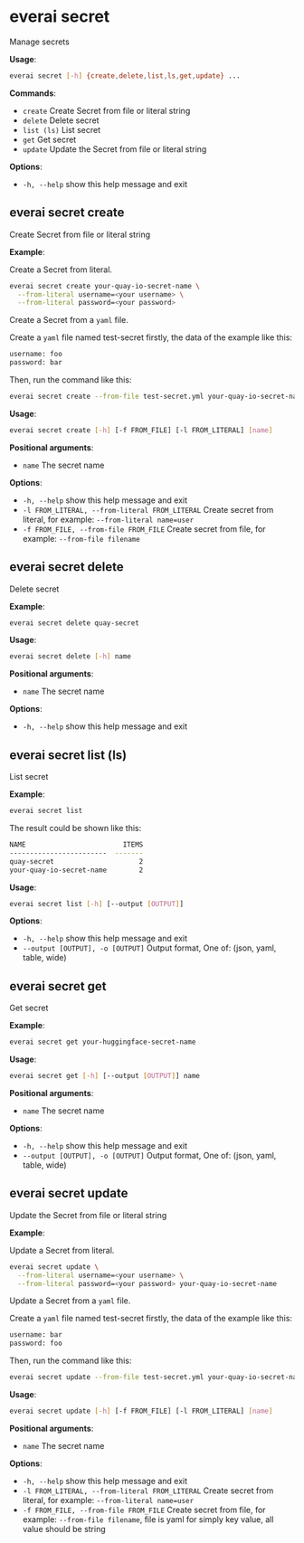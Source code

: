 # everai secret
Manage secrets  

**Usage**:  
```bash
everai secret [-h] {create,delete,list,ls,get,update} ...
```

**Commands**:  
* `create`              Create Secret from file or literal string  
* `delete`              Delete secret  
* `list (ls)`           List secret  
* `get`                 Get secret  
* `update`              Update the Secret from file or literal string  

**Options**:  
* `-h, --help`            show this help message and exit  

## everai secret create              
Create Secret from file or literal string  

**Example**:  

Create a Secret from literal.  

```bash  
everai secret create your-quay-io-secret-name \
  --from-literal username=<your username> \
  --from-literal password=<your password>
```

Create a Secret from a `yaml` file.  

Create a `yaml` file named test-secret firstly, the data of the example like this: 
```bash
username: foo
password: bar
```
Then, run the command like this:  
```bash  
everai secret create --from-file test-secret.yml your-quay-io-secret-name
```

**Usage**:
```bash  
everai secret create [-h] [-f FROM_FILE] [-l FROM_LITERAL] [name]  
```

**Positional arguments**:  
  * `name`                  The secret name

**Options**:  
* `-h, --help`            show this help message and exit  
* `-l FROM_LITERAL, --from-literal FROM_LITERAL`
                        Create secret from literal, for example: `--from-literal name=user`  
* `-f FROM_FILE, --from-file FROM_FILE`
                        Create secret from file, for example: `--from-file filename`  

## everai secret delete              
Delete secret  

**Example**:  
```bash
everai secret delete quay-secret
```

**Usage**:   
```bash
everai secret delete [-h] name
```
**Positional arguments**:  
  * `name`        The secret name

**Options**:  
* `-h, --help`  show this help message and exit  

## everai secret list (ls)           
List secret  

**Example**:
```bash  
everai secret list
```
The result could be shown like this:  
```bash 
NAME                        ITEMS
------------------------  -------
quay-secret                     2
your-quay-io-secret-name        2
```
 
**Usage**:
```bash  
everai secret list [-h] [--output [OUTPUT]]  
```

**Options**:  
* `-h, --help`            show this help message and exit
* `--output [OUTPUT], -o [OUTPUT]`
                        Output format, One of: (json, yaml, table, wide)

## everai secret get                 
Get secret  

**Example**:
```bash  
everai secret get your-huggingface-secret-name
```
**Usage**:
```bash  
everai secret get [-h] [--output [OUTPUT]] name
```

**Positional arguments**:  
  * `name`                  The secret name  

**Options**:  
* `-h, --help`            show this help message and exit  
* `--output [OUTPUT], -o [OUTPUT]`
                        Output format, One of: (json, yaml, table, wide)  

## everai secret update              
Update the Secret from file or literal string  

**Example**:  

Update a Secret from literal.  

```bash
everai secret update \
  --from-literal username=<your username> \
  --from-literal password=<your password> your-quay-io-secret-name
```

Update a Secret from a `yaml` file.  

Create a `yaml` file named test-secret firstly, the data of the example like this: 
```bash
username: bar
password: foo
```
Then, run the command like this:  
```bash  
everai secret update --from-file test-secret.yml your-quay-io-secret-name
```

**Usage**:  
```bash
everai secret update [-h] [-f FROM_FILE] [-l FROM_LITERAL] [name]
```
**Positional arguments**:  
  * `name`                  The secret name  

**Options**:  
* `-h, --help`            show this help message and exit  
* `-l FROM_LITERAL, --from-literal FROM_LITERAL`
                        Create secret from literal, for example: `--from-literal name=user`  
* `-f FROM_FILE, --from-file FROM_FILE`
                        Create secret from file, for example: `--from-file filename`, file is yaml for simply key value,
                        all value should be string  

